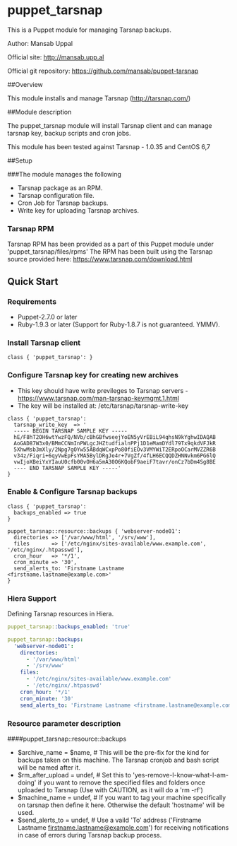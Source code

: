 # puppet_tarsnap

This is a Puppet module for managing Tarsnap backups.

Author: Mansab Uppal

Official site: http://mansab.upp.al

Official git repository: https://github.com/mansab/puppet-tarsnap

##Overview

This module installs and manage Tarsnap (http://tarsnap.com/)

##Module description

The puppet_tarsnap module will install Tarsnap client and can manage tarsnap key, backup scripts and cron jobs.

This module has been tested against Tarsnap - 1.0.35 and CentOS 6,7

##Setup

###The module manages the following

* Tarsnap package as an RPM.
* Tarsnap configuration file.
* Cron Job for Tarsnap backups.
* Write key for uploading Tarsnap archives.

### Tarsnap RPM

Tarsnap RPM has been provided as a part of this Puppet module under 'puppet_tarsnap/files/rpms'
The RPM has been built using the Tarsnap source provided here: https://www.tarsnap.com/download.html

## Quick Start

### Requirements

* Puppet-2.7.0 or later
* Ruby-1.9.3 or later (Support for Ruby-1.8.7 is not guaranteed. YMMV).

### Install Tarsnap client

```puppet
class { 'puppet_tarsnap': }
```

### Configure Tarsnap key for creating new archives 
 - This key should have write previleges to Tarsnap servers - https://www.tarsnap.com/man-tarsnap-keymgmt.1.html
 - The key will be installed at: /etc/tarsnap/tarsnap-write-key

```puppet
class { 'puppet_tarsnap': 
  tarsnap_write_key  => '
  ----- BEGIN TARSNAP SAMPLE KEY -----
  hE/F8hT2OH6wtYwzFQ/NVb/cBhGBfwseejYoEN5yVrEBiL94qhsN9kYghwIDAQAB
  AoGAD87W3x0/BMmCCNmInPWLgcJHZtudfialnPPj1D1eMamDYdl79Tx9qkdVFJkR
  5XhwMsb3mXly/2Npg7gOYw55ABdqWCxpPo80fiEOv3VMYWiT2ERpoOCarMVZZR6B
  v34z/Fiqri+6qyVwEpFsYMA5BylDRgJe4r+7VgZf/4fLH6ECQQDZHNNvkm6PG6lQ
  vwIjoXBeiYxYIauU0cfb00vOH6a5mA30O6KQobF9aeiF7tavr/onCz7bDm4Sg8BE
  ---- END TARSNAP SAMPLE KEY -----'
}
```

### Enable & Configure Tarsnap backups

```puppet
class { 'puppet_tarsnap':
  backups_enabled => true
}

puppet_tarsnap::resource::backups { 'webserver-node01':
  directories => ['/var/www/html', '/srv/www'],
  files       => ['/etc/nginx/sites-available/www.example.com', '/etc/nginx/.htpasswd'],
  cron_hour   => '*/1',
  cron_minute => '30',
  send_alerts_to: 'Firstname Lastname <firstname.lastname@example.com>'
}
```

### Hiera Support

Defining Tarsnap resources in Hiera.

```yaml
puppet_tarsnap::backups_enabled: 'true'

puppet_tarsnap::backups:
  'webserver-node01':
    directories:
      - '/var/www/html'
      - '/srv/www'
    files:
      - '/etc/nginx/sites-available/www.example.com'
      - '/etc/nginx/.htpasswd'
    cron_hour: '*/1'
    cron_minute: '30'
    send_alerts_to: 'Firstname Lastname <firstname.lastname@example.com>'
```

### Resource parameter description
####puppet_tarsnap::resource::backups

* $archive_name    = $name, # This will be the pre-fix for the kind for backups taken on this machine. The Tarsnap cronjob and bash script will be named after it.
* $rm_after_upload = undef, # Set this to 'yes-remove-I-know-what-I-am-doing' if you want to remove the specified files and folders once uploaded to Tarsnap (Use with CAUTION, as it will do a 'rm -rf')
* $machine_name    = undef, # If you want to tag your machine specifically on tarsnap then define it here. Otherwise the default 'hostname' will be used.
* $send_alerts_to  = undef, # Use a vaild 'To' address ('Firstname Lastname <firstname.lastname@example.com>') for receiving notifications in case of errors during Tarsnap backup process.
